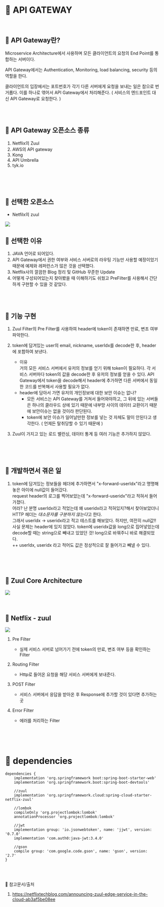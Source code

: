 # :feet: API GATEWAY

</br>

## :pushpin: API Gateway란? 
Microservice Architecture에서 사용하며 모든 클라이언트의 요청의 End Point를 통합하는 서버이다. 

API Gateway에서는 Authentication, Monitoring, load balancing, security 등의 역할을 한다.

클라이언트의 입장에서는 포트번호가 각기 다른 서버에게 요청을 보내는 일은 참으로 번거롭다. 이를 하나로 엮어서 API Gateway에서 처리해준다. ( 서비스의 엔드포인트 대신 API Gateway로 요청한다. )

</br>
</br>

## :pushpin: API Gateway 오픈소스 종류
1. Netflix의 Zuul
2. AWS의 API gateway
2. Kong
3. API Umbrella
4. tyk.io

</br>
</br>
</br>

## :pushpin: 선택한 오픈소스
- Netfilx의 zuul

<img src = https://camo.githubusercontent.com/11d70535a8f8d18b5450bbeb37330880abd20d2e359ea839796023c7398245a1/68747470733a2f2f692e696d6775722e636f6d2f6d52536f7345702e706e67>

</br>


## :pushpin: 선택한 이유
1. JAVA 언어로 되어있다.
2. API Gateway에서 권한 여부와 서비스 서버로의 라우팅 기능만 사용할 예정이었기 때문에 예제와 레퍼런스가 많은 것을 선택했다. 
3. Netflix사의 깔끔한 Blog 정리 및 GitHub 꾸준한 Update
4. 어떻게 구성되어있는지 찾아봤을 때 이해하기도 쉬웠고 PreFilter를 사용해서 간단하게 구현할 수 있을 것 같았다.


</br>
</br>


## :pushpin: 기능 구현
1. Zuul Filter의 Pre Filter를 사용하여 header에 token이 존재하면 만료, 변조 여부 파악한다.

2. token에 담겨있는 user의 email, nickname, userIdx를 decode한 후, header에 포함하여 보낸다.
	- 이유   
		거의 모든 서비스 서버에서 유저의 정보를 얻기 위해 token이 필요하다. 
		각 서비스 서버마다 token의 값을 decode한 후 유저의 정보를 얻을 수 있다.
		API Gateway에서 token을 decode해서 header에 추가하면 다른 서버에서 동일한 코드를 반복해서 사용할 필요가 없다. 
	- header에 담아서 가면 유저의 개인정보에 대한 보안 이슈는 없나?    
		- 모든 서비스는 API Gateway를 거쳐서 들어와야하고, 그 뒤에 있는 서버들은 하나의 클라우드 상에 있기 때문에 내부망 사이의 데이터 교환이기 때문에 보안이슈는 없을 것이라 판단된다.
		- token에 보안 이슈가 일어날만한 정보를 넣는 것 자체도 말이 안된다고 생각한다. ( 언제든 탈취당할 수 있기 때문에 )

3. Zuul이 가지고 있는 로드 밸런싱, 데이터 통계 등 여러 기능은 추가하지 않았다.

</br>
</br>
</br>

## :pushpin: 개발하면서 겪은 일 
1. token에 담겨있는 정보들을 헤더에 추가하면서 "x-forward-userIdx"라고 명명해놓은 아이에 null값이 들어갔다.      
request header의 로그를 찍어보았는데 "x-forward-useridx"라고 적혀서 들어가졌다.      
어라? 난 분명 userIdx라고 적었는데 왜 useridx라고 적혀있지?해서 찾아보았더니 HTTP 헤더는 *대소문자를 구분하지 않는다*고 한다.     
그래서 userIdx -> useridx라고 적고 테스트를 해보았다. 하지만, 여전히 null값!!       
사실 문제는 header에 있지 않았다. token에 useridx값을 long으로 집어넣었는데 decode할 때는 string으로 빼내고 있었던 것! long으로 바꿔주니 바로 해결되었다.       
++ userIdx, useridx 라고 적어도 값은 정상적으로 잘 들어가고 빼낼 수 있다.

</br>
</br>
</br>

## :pushpin: Zuul Core Architecture

<img src=https://miro.medium.com/max/1250/1*j9iGkeQ7bPK2nC1a7BgFOw.png>


</br>
</br>
</br>

## :pushpin: Netflix - zuul
<img src =https://blog.kakaocdn.net/dn/cBrBfn/btqBlz6XzgX/C4DRCKBGRtuccpXCSov2r0/img.png>

1. Pre Filter
	- 실제 서비스 서버로 넘어가기 전에 token의 만료, 변조 여부 등을 확인하는 Filter

2. Routing Filter
	- Http로 들어온 요청을 해당 서비스 서버에게 보내준다. 

3. POST Filter
	- 서비스 서버에서 응답을 받아온 후 Response에 추가할 것이 있다면 추가하는 곳

4. Error Filter
	- 에러를 처리하는 Filter

</br></br>
</br>

# :pushpin: dependencies
```
dependencies {
	implementation 'org.springframework boot:spring-boot-starter-web'
	implementation 'org.springframework.boot:spring-boot-devtools'

	//zuul
	implementation 'org.springframework.cloud:spring-cloud-starter-netflix-zuul'

	//lombok
	compileOnly 'org.projectlombok:lombok'
	annotationProcessor 'org.projectlombok:lombok'

	//jwt
	implementation group: 'io.jsonwebtoken', name: 'jjwt', version: '0.7.0'
	implementation 'com.auth0:java-jwt:3.4.0'

	//gson
	compile group: 'com.google.code.gson', name: 'gson', version: '2.7'
}
```

</br>
<br>

:pushpin: 참고문서/출처
1. https://netflixtechblog.com/announcing-zuul-edge-service-in-the-cloud-ab3af5be08ee


